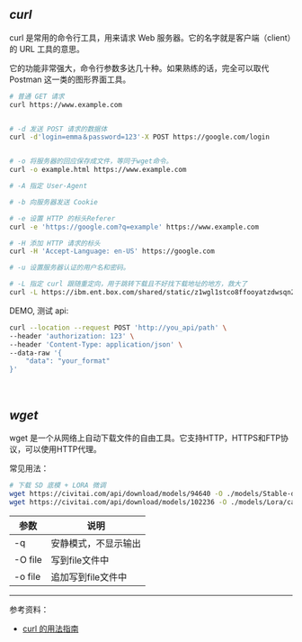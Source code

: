 

## _curl_

curl 是常用的命令行工具，用来请求 Web 服务器。它的名字就是客户端（client）的 URL 工具的意思。

它的功能非常强大，命令行参数多达几十种。如果熟练的话，完全可以取代 Postman 这一类的图形界面工具。

```bash
# 普通 GET 请求
curl https://www.example.com


# -d 发送 POST 请求的数据体
curl -d'login=emma＆password=123'-X POST https://google.com/login


# -o 将服务器的回应保存成文件，等同于wget命令。
curl -o example.html https://www.example.com
```

```bash
# -A 指定 User-Agent

# -b 向服务器发送 Cookie

# -e 设置 HTTP 的标头Referer
curl -e 'https://google.com?q=example' https://www.example.com

# -H 添加 HTTP 请求的标头
curl -H 'Accept-Language: en-US' https://google.com

# -u 设置服务器认证的用户名和密码。

# -L 指定 curl 跟随重定向，用于跳转下载且不好找下载地址的地方，救大了
curl -L https://ibm.ent.box.com/shared/static/z1wgl1stco8ffooyatzdwsqn2psd9lrr -o /content/so-vits-svc/hubert/checkpoint_best_legacy_500.pt
```

DEMO, 测试 api:

```bash
curl --location --request POST 'http://you_api/path' \
--header 'authorization: 123' \
--header 'Content-Type: application/json' \
--data-raw '{
    "data": "your_format"
}'
```





</br>

## _wget_

wget 是一个从网络上自动下载文件的自由工具。它支持HTTP，HTTPS和FTP协议，可以使用HTTP代理。

常见用法：

```bash
# 下载 SD 底模 + LORA 微调
wget https://civitai.com/api/download/models/94640 -O ./models/Stable-diffusion/majicmixRealistic_v6.safetensors
wget https://civitai.com/api/download/models/102236 -O ./models/Lora/cartoon_portrait_v1.safetensors
```

| 参数    | 说明                 |
| ------- | -------------------- |
| -q      | 安静模式，不显示输出 |
| -O file | 写到file文件中       |
| -o file | 追加写到file文件中   |


---------

参考资料：
- [curl 的用法指南](https://www.ruanyifeng.com/blog/2019/09/curl-reference.html)